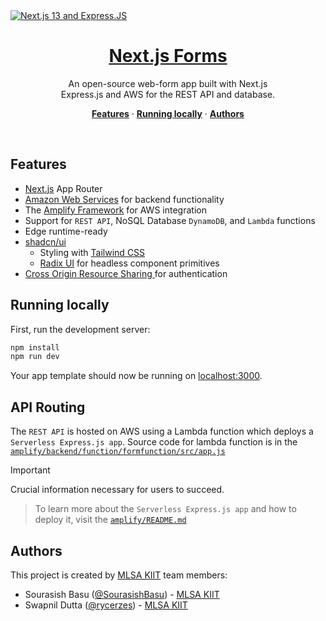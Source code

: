 <a href="https://nextf0rm.vercel.app/">
  <img alt="Next.js 13 and Express.JS" src="https://socialify.git.ci/rycerzes/nextform/image?description=1&descriptionEditable=built%20with%20Next.js%2C%20Express.js%20and%20AWS&font=Inter&language=1&logo=https%3A%2F%2Fupload.wikimedia.org%2Fwikipedia%2Fcommons%2F9%2F93%2FAmazon_Web_Services_Logo.svg&name=1&pattern=Solid&theme=Dark">
  <h1 align="center">Next.js Forms</h1>
</a>

<p align="center">
  An open-source web-form app built with Next.js<br>
  Express.js and AWS for the REST API and database.
</p>

<p align="center">
  <a href="#features"><strong>Features</strong></a> ·
  <a href="#running-locally"><strong>Running locally</strong></a> ·
  <a href="#authors"><strong>Authors</strong></a>
</p>
<br/>

## Features

- [Next.js](https://nextjs.org) App Router
- [Amazon Web Services](https://docs.aws.amazon.com/) for backend functionality
- The [Amplify Framework](https://docs.amplify.aws/) for AWS integration
- Support for `REST API`, NoSQL Database `DynamoDB`, and `Lambda` functions
- Edge runtime-ready
- [shadcn/ui](https://ui.shadcn.com)
  - Styling with [Tailwind CSS](https://tailwindcss.com)
  - [Radix UI](https://radix-ui.com) for headless component primitives
- [Cross Origin Resource Sharing ](https://aws.amazon.com/what-is/cross-origin-resource-sharing) for authentication

## Running locally

First, run the development server:

```bash
npm install
npm run dev
```

Your app template should now be running on [localhost:3000](http://localhost:3000/).

## API Routing

The `REST API` is hosted on AWS using a Lambda function which deploys a `Serverless Express.js app`. Source code for lambda function is in the [`amplify/backend/function/formfunction/src/app.js`](https://github.com/rycerzes/nextform/tree/main/amplify/backend/function/formfunction/src.js)

> [!IMPORTANT]  
> Crucial information necessary for users to succeed.

> To learn more about the `Serverless Express.js app` and how to deploy it, visit the [`amplify/README.md`](https://github.com/rycerzes/nextform/tree/main/amplify/README.md) 

## Authors

This project is created by [MLSA KIIT](https://mlsakiit.com) team members:

- Sourasish Basu ([@SourasishBasu](https://github.com/jaredpalmer)) - [MLSA KIIT](https://mlsakiit.com)
- Swapnil Dutta ([@rycerzes](https://github.com/shuding_)) - [MLSA KIIT](https://mlsakiit.com)
